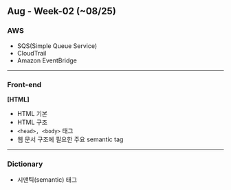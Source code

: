 ## Aug - Week-02 (~08/25)

### AWS
- SQS(Simple Queue Service)
- CloudTrail
- Amazon EventBridge

---
### Front-end
**[HTML]**
- HTML 기본
- HTML 구조
- ```<head>, <body>``` 태그
- 웹 문서 구조에 필요한 주요 semantic tag

---
### Dictionary
- 시맨틱(semantic) 태그
